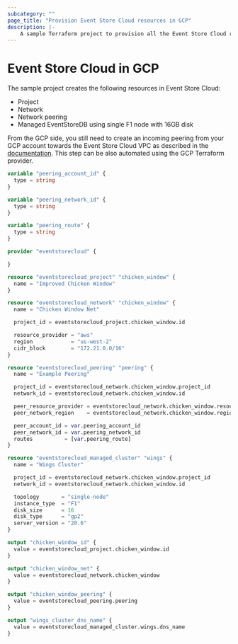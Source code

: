 ```yaml
---
subcategory: ""
page_title: "Provision Event Store Cloud resources in GCP"
description: |-
    A sample Terraform project to provision all the Event Store Cloud resources in Google Cloud.
---
```


# Event Store Cloud in GCP

The sample project creates the following resources in Event Store Cloud:
- Project
- Network
- Network peering
- Managed EventStoreDB using single F1 node with 16GB disk

From the GCP side, you still need to create an incoming peering from your GCP account towards the Event Store Cloud VPC as described in the [documentation](https://developers.eventstore.com/cloud/provision/gcp/#network-peering).
This step can be also automated using the GCP Terraform provider.

```terraform
variable "peering_account_id" {
  type = string
}

variable "peering_network_id" {
  type = string
}

variable "peering_route" {
  type = string
}

provider "eventstorecloud" {

}

resource "eventstorecloud_project" "chicken_window" {
  name = "Improved Chicken Window"
}

resource "eventstorecloud_network" "chicken_window" {
  name = "Chicken Window Net"

  project_id = eventstorecloud_project.chicken_window.id

  resource_provider = "aws"
  region            = "us-west-2"
  cidr_block        = "172.21.0.0/16"
}

resource "eventstorecloud_peering" "peering" {
  name = "Example Peering"

  project_id = eventstorecloud_network.chicken_window.project_id
  network_id = eventstorecloud_network.chicken_window.id

  peer_resource_provider = eventstorecloud_network.chicken_window.resource_provider
  peer_network_region    = eventstorecloud_network.chicken_window.region

  peer_account_id = var.peering_account_id
  peer_network_id = var.peering_network_id
  routes          = [var.peering_route]
}

resource "eventstorecloud_managed_cluster" "wings" {
  name = "Wings Cluster"

  project_id = eventstorecloud_network.chicken_window.project_id
  network_id = eventstorecloud_network.chicken_window.id

  topology       = "single-node"
  instance_type  = "F1"
  disk_size      = 16
  disk_type      = "gp2"
  server_version = "20.6"
}

output "chicken_window_id" {
  value = eventstorecloud_project.chicken_window.id
}

output "chicken_window_net" {
  value = eventstorecloud_network.chicken_window
}

output "chicken_window_peering" {
  value = eventstorecloud_peering.peering
}

output "wings_cluster_dns_name" {
  value = eventstorecloud_managed_cluster.wings.dns_name
}
```
